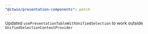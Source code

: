 ```yaml
---
"@itwin/presentation-components": patch
---
```


Updated `usePresentationTableWithUnifiedSelection` to work outside `UnifiedSelectionContextProvider`

